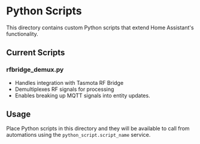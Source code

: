 # Python Scripts

This directory contains custom Python scripts that extend Home Assistant's functionality.

## Current Scripts

### rfbridge_demux.py

- Handles integration with Tasmota RF Bridge
- Demultiplexes RF signals for processing
- Enables breaking up MQTT signals into entity updates.

## Usage

Place Python scripts in this directory and they will be available to call from automations using the `python_script.script_name` service.
